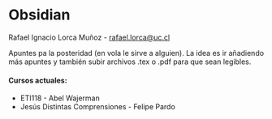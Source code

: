 # Obsidian

Rafael Ignacio Lorca Muñoz - rafael.lorca@uc.cl

Apuntes pa la posteridad (en vola le sirve a alguien).
La idea es ir añadiendo más apuntes y también subir archivos .tex o .pdf para que sean legibles. 

#### Cursos actuales:

- ETI118 - Abel Wajerman
- Jesús Distintas Comprensiones - Felipe Pardo
